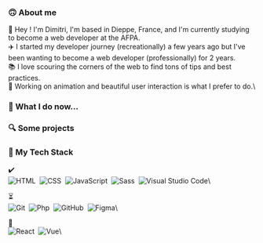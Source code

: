### 🙃 About me
🙋 Hey ! I'm Dimitri, I'm based in Dieppe, France, and I'm currently studying to become a web developer at the AFPA.\
✈️ I started my developer journey (recreationally) a few years ago but I've been wanting to become a web developer (professionally) for 2 years.\
📚 I love scouring the corners of the web to find tons of tips and best practices.\
💖 Working on animation and beautiful user interaction is what I prefer to do.\

### 💪 What I do now...

### 🔍 Some projects

### 🔧 My Tech Stack
✔️\
![HTML](https://img.shields.io/badge/-HTML-E34F26?style=flat&logo=HTML5&logoColor=white)&nbsp;
![CSS](https://img.shields.io/badge/-CSS-1572B6?style=flat&logo=CSS3&logoColor=white)&nbsp;
![JavaScript](https://img.shields.io/badge/-JavaScript-F7DF1E?style=flat&logo=javascript&logoColor=white)&nbsp;
![Sass](https://img.shields.io/badge/-Sass-CC6699?style=flat&logo=Sass&logoColor=white)&nbsp;
![Visual Studio Code](https://img.shields.io/badge/-VSCode-5C2D91?style=flat&logo=visual-studio-code&logoColor=white)\

⏳\
![Git](https://img.shields.io/badge/-Git-F05032?style=flat&logo=git&logoColor=white)&nbsp;
![Php](https://img.shields.io/badge/-PHP-777BB4?style=flat&logo=php&logoColor=white)&nbsp;
![GitHub](https://img.shields.io/badge/-GitHub-181717?style=flat&logo=github&logoColor=white)&nbsp;
![Figma](https://img.shields.io/badge/-Figma-F24E1E?style=flat&logo=figma&logoColor=white)\

👀\
![React](https://img.shields.io/badge/-React-37BEFF?style=flat&logo=react&logoColor=white)&nbsp;
![Vue](https://img.shields.io/badge/-Vue-4FC08D?style=flat&logo=vue.js&logoColor=white)\
